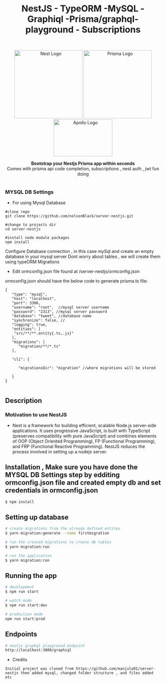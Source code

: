 <h1 align="center"><strong>NestJS - TypeORM -MySQL -Graphiql -Prisma/graphql-playground - Subscriptions</strong></h1>

<br />

<p align="center">
  <a href="http://nestjs.com/" target="blank"><img src="https://nestjs.com/img/logo_text.svg" width="220" alt="Nest Logo" /></a>
  <a href="http://tinypic.com?ref=2istvfk" target="_blank"><img width="220" src="http://i68.tinypic.com/2istvfk.png" border="0" alt="Prisma Logo"></a>
  <a href="http://tinypic.com?ref=ojmu13" target="_blank"><img width="190" height="120" src="http://i64.tinypic.com/ojmu13.png" border="0" alt="Apollo Logo"></a>
</p>

<div align="center"><strong>Bootstrap your Nestjs Prisma app within seconds</strong></div>
<div align="center">Comes with prisma api code completion, subscriptions , nest auth , jwt  fun doing</div>

<br />

### MYSQL DB Settings

* For using Mysql Database 
```
#clone repo
git clone https://github.com/nelsonBlack/server-nestjs.git

#change to projects dir
cd server-nestjs

#install node module packages
npm install

```
Configure Database connection , in this case mySql and create an empty database in your mysql server
Dont worry about tables , we will create them using typeORM Migrations

* Edit ormconfig.json file  found at /server-nestjs/ormconfig.json


ormconfig.json should have the below code to generate prisma.ts file:

```
{
   "type": "mysql", 
   "host": "localhost",
   "port": 3306,
   "username": "root",  //mysql server username
   "password": "2313", //mysql server password
   "database": "tweet", //database name
   "synchronize": false, //
   "logging": true,
   "entities": [
    "src/**/**.entity{.ts,.js}"
   ],
   "migrations": [
      "migration/**/*.ts"
   ],
  
   "cli": {
     
      "migrationsDir": "migration" //where migrations will be stored 
      
   }
}
        
```

## Description

### Motivation to use NestJS

* Nest is a framework for building efficient, scalable Node.js server-side applications. It uses progressive JavaScript, is built with TypeScript (preserves compatibility with pure JavaScript) and combines elements of OOP (Object Oriented Programming), FP (Functional Programming), and FRP (Functional Reactive Programming). NestJS reduces the process involved in setting up a nodejs server.




## Installation , Make sure you have done the MYSQL DB Settings step by edditing ormconfig.json file and created empty db and set credentials in ormconfig.json

```bash
$ npm install
```

## Setting up database 

```bash
# create migrations from the already defined entites 
$ yarn migration:generate --name firstmigration

# run the created migrations to create db tables 
$ yarn migration:run

# run the application 
$ yarn migration:run

```

## Running the app

```bash
# development
$ npm run start

# watch mode
$ npm run start:dev

# production mode
npm run start:prod
```

## Endpoints

```bash
# nestjs graphql playground endpoint 
http://localhost:3000/graphiql


```


* Credits

```
Initial project was cloned from https://github.com/manjula91/server-nestjs then added mysql, changed folder structure , and files added etc  

```


